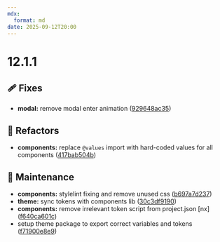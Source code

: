 ```yaml
---
mdx:
  format: md
date: 2025-09-12T20:00
---
```


# 12.1.1

<!-- truncate -->

## 🩹 Fixes

- **modal:** remove modal enter animation ([929648ac35](https://github.com/migrationsverket/midas/commit/929648ac35))

## 💅 Refactors

- **components:** replace `@values` import with hard-coded values for all components ([417bab504b](https://github.com/migrationsverket/midas/commit/417bab504b))

## 🔧 Maintenance

- **components:** stylelint fixing and remove unused css ([b697a7d237](https://github.com/migrationsverket/midas/commit/b697a7d237))
- **theme:** sync tokens with components lib ([30c3df9190](https://github.com/migrationsverket/midas/commit/30c3df9190))
- **components:** remove irrelevant token script from project.json [nx] ([f640ca601c](https://github.com/migrationsverket/midas/commit/f640ca601c))
- setup theme package to export correct variables and tokens ([f71900e8e9](https://github.com/migrationsverket/midas/commit/f71900e8e9))
